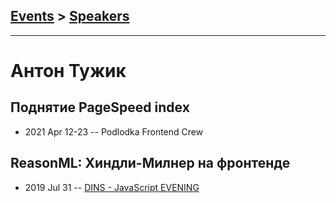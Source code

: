 ## [Events](../README.md) > [Speakers](../speakers.md)
---

# Антон Тужик

## Поднятие PageSpeed index
- 2021 Apr 12-23 -- Podlodka Frontend Crew    
## ReasonML: Хиндли-Милнер на фронтенде
- 2019 Jul 31 -- [DINS - JavaScript EVENING](https://www.youtube.com/watch?v=xx5ci1z5Cv0)    
